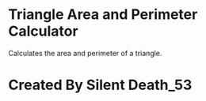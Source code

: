 # Triangle Area and Perimeter Calculator
Calculates the area and perimeter of a triangle.

# Created By Silent Death_53
